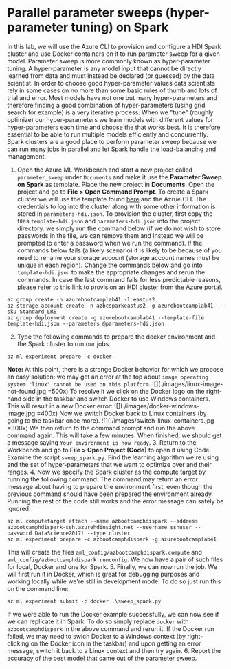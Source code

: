 # Parallel parameter sweeps (hyper-parameter tuning) on Spark

In this lab, we will use the Azure CLI to provision and configure a HDI Spark cluster and use Docker containers on it to run parameter sweep for a given model. Parameter sweep is more commonly known as hyper-parameter tuning. A hyper-parameter is any model input that cannot be directly learned from data and must instead be declared (or guessed) by the data scientist. In order to choose good hyper-parameter values data scientists rely in some cases on no more than some basic rules of thumb and lots of trial and error. Most models have not one but many hyper-parameters and therefore finding a good combination of hyper-parameters (using grid search for example) is a very iterative process. When we "tune" (roughly optimize) our hyper-parameters we train models with different values for hyper-parameters each time and choose the that works best. It is therefore essential to be able to run multiple models efficiently and concurrently. Spark clusters are a good place to perform parameter sweep because we can run many jobs in parallel and let Spark handle the load-balancing and management.

1. Open the Azure ML Workbench and start a new project called `parameter_sweep` under `Documents` and make it use the **Parameter Sweep on Spark** as template. Place the new project in **Documents**. Open the project and go to **File > Open Command Prompt**. To create a Spark cluster we will use the template found [here](https://portal.azure.com/#create/Microsoft.Template/uri/https%3A%2F%2Fraw.githubusercontent.com%2FAzure%2Fazure-quickstart-templates%2Fmaster%2F101-hdinsight-spark-linux%2Fazuredeploy.json) and the Azrue CLI. The credentials to log into the cluster along with some other information is stored in `parameters-hdi.json`. To provision the cluster, first copy the files `template-hdi.json` and `parameters-hdi.json` into the project directory. we simply run the command below (if we do not wish to store passwords in the file, we can remove them and instead we will be prompted to enter a password when we run the command). If the commands below fails (a likely scenario) it is likely to be because of you need to rename your storage account (storage account names must be unique in each region). Change the commands below and go into `template-hdi.json` to make the appropriate changes and rerun the commands. In case the last command fails for less predictable reasons, please refer to [this link](https://docs.microsoft.com/en-us/azure/hdinsight/spark/apache-spark-jupyter-spark-sql) to provision an HDI cluster from the Azure portal.
```
az group create -n azurebootcamplab41 -l eastus2
az storage account create -n azbcsparkeastus2 -g azurebootcamplab41 --sku Standard_LRS
az group deployment create -g azurebootcamplab41 --template-file template-hdi.json --parameters @parameters-hdi.json
```
2. Type the following commands to prepare the docker environment and the Spark cluster to run our jobs.
```
az ml experiment prepare -c docker
```
**Note:** At this point, there is a strange Docker behavior for which we propose an easy solution: we may get an error at the top about `image operating system "linux" cannot be used on this platform`.
![](./images/linux-image-not-found.jpg =500x)
To resolve it we click on the Docker logo on the right-hand side in the taskbar and switch Docker to use Windows containers. This will result in a new Docker error:
![](./images/docker-windows-image.jpg =400x)
Now we switch Docker back to Linux containers (by going to the taskbar once more).
![](./images/switch-linux-containers.jpg =300x)
We then return to the command prompt and run the above command again. This will take a few minutes. When finished, we should get a message saying `Your environment is now ready`.
3. Return to the Workbench and go to **File > Open Project (Code)** to open it using Code. Examine the script `sweep_spark.py`. Find the learning algorithm we're using and the set of hyper-parameters that we want to optimize over and their ranges.
4. Now we specify the Spark cluster as the compute target by running the following command.
The command may return an error message about having to prepare the environment first, even though the previous command should have been prepared the environment already. Running the rest of the code still works and the error message can safely be ignored.
```
az ml computetarget attach --name azbootcamphdispark --address azbootcamphdispark-ssh.azurehdinsight.net --username sshuser --password DataScience2017! --type cluster
az ml experiment prepare -c azbootcamphdispark -g azurebootcamplab41
```
This will create the files `aml_config/azbootcamphdispark.compute` and `aml_config/azbootcamphdispark.runconfig`. We now have a pair of such files for local, Docker and one for Spark.
5. Finally, we can now run the job. We will first run it in Docker, which is great for debugging purposes and working locally while we're still in development mode. To do so just run this on the command line:
```
az ml experiment submit -c docker .\sweep_spark.py
```
If we were able to run the Docker example successfully, we can now see if we can replicate it in Spark. To do so simply replace `docker` with `azbootcamphdispark` in the above command and rerun it. If the Docker run failed, we may need to swich Docker to a Windows context (by right-clicking on the Docker icon in the taskbar) and upon getting an error message, switch it back to a Linux context and then try again.
6. Report the accuracy of the best model that came out of the parameter sweep.
